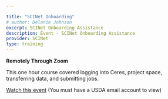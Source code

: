 ```yaml
---

title: "SCINet Onboarding"
# author: Delanie Johnson
excerpt: SCINet Onboarding Assistance 
description: Event - SCINet Onboarding Assistance 
provider: SCINet
type: training
---
```


**Remotely Through Zoom**   

This one hour course covered logging into Ceres, project space, transferring data, and submitting jobs.

[Watch this event](https://usdagcc.sharepoint.com/:v:/r/sites/OCIO-CEC-orphan-videos/Shared%20Documents/OCIO-General/Stream%20Migrated%20Videos/Orphan%20Videos%2074/SCINet%20Onboarding%2010.04.21-20211105_010431.mp4?csf=1&web=1&e=ScQ0Cf&nav=eyJyZWZlcnJhbEluZm8iOnsicmVmZXJyYWxBcHAiOiJTdHJlYW1XZWJBcHAiLCJyZWZlcnJhbFZpZXciOiJTaGFyZURpYWxvZy1MaW5rIiwicmVmZXJyYWxBcHBQbGF0Zm9ybSI6IldlYiIsInJlZmVycmFsTW9kZSI6InZpZXcifX0%3D) 
(You must have a USDA email account to view)
